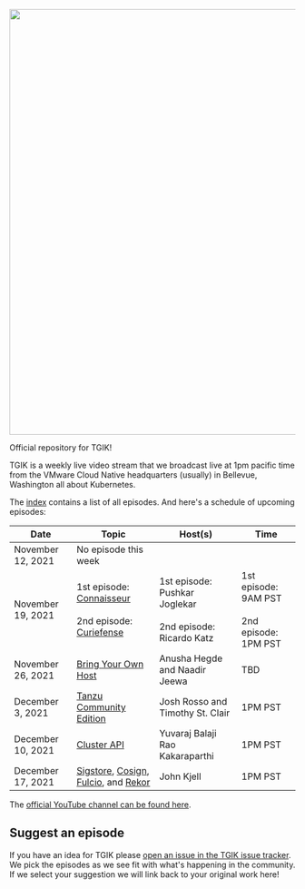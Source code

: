 <p align="center"><img src="tgik-repo.png" width="750"></p>


Official repository for TGIK!

TGIK is a weekly live video stream that we broadcast live at 1pm pacific time from the VMware Cloud Native headquarters (usually) in Bellevue, Washington all about Kubernetes.

The [index](playlist.md) contains a list of all episodes. And here's a schedule of upcoming episodes:

| Date  |  Topic | Host(s)  | Time  |
|---|---|---|---|
| November 12, 2021  | No episode this week |   |   |
| November 19, 2021  | 1st episode: [Connaisseur](https://github.com/sse-secure-systems/connaisseur) <br><br>2nd episode: [Curiefense](https://github.com/curiefense/curiefense)  | 1st episode: Pushkar Joglekar <br> <br> 2nd episode: Ricardo Katz  | 1st episode: 9AM PST <br><br> 2nd episode: 1PM PST  |
| November 26, 2021 | [Bring Your Own Host](https://github.com/vmware-tanzu/cluster-api-provider-bringyourownhost)   | Anusha Hegde and Naadir Jeewa | TBD |
| December 3, 2021  | [Tanzu Community Edition](https://tanzucommunityedition.io/)  | Josh Rosso and Timothy St. Clair  | 1PM PST  |
| December 10, 2021   | [Cluster API](https://github.com/kubernetes-sigs/cluster-api)  | Yuvaraj Balaji Rao Kakaraparthi  | 1PM PST  |
| December 17, 2021  | [Sigstore](https://www.sigstore.dev/), [Cosign](https://github.com/sigstore/cosign), [Fulcio](https://github.com/sigstore/fulcio), and [Rekor](https://github.com/sigstore/rekor)  | John Kjell  | 1PM PST |

The [official YouTube channel can be found here](https://tgik.io).

## Suggest an episode

If you have an idea for TGIK please [open an issue in the TGIK issue tracker](https://github.com/vmware-tanzu/tgik/issues/new).
We pick the episodes as we see fit with what's happening in the community.
If we select your suggestion we will link back to your original work here!
